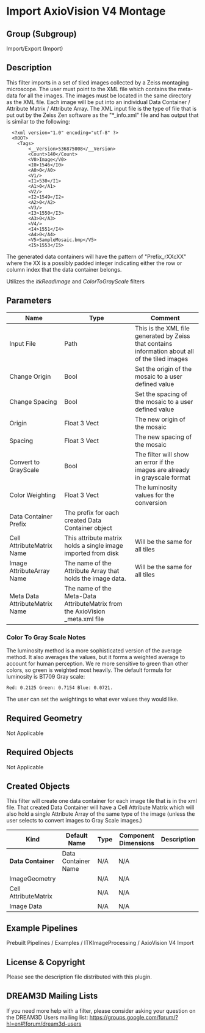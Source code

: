 # Import AxioVision V4 Montage #

## Group (Subgroup) ##

Import/Export (Import)

## Description ##

This filter imports in a set of tiled images collected by a Zeiss montaging microscope. The user must point to the XML file which contains the meta-data for all the images. The images must be located in the same directory as the XML file. Each image will be put into an individual Data Container / Attribute Matrix / Attribute Array. The XML input file is the type of file that is put out by the Zeiss Zen software as the "*_info.xml" file and has output that is similar to the following:

      <?xml version="1.0" encoding="utf-8" ?>
      <ROOT>
        <Tags>
            <__Version>536875008</__Version>
            <Count>140</Count>
            <V0>Image</V0>
            <I0>1546</I0>
            <A0>0</A0>
            <V1/>
            <I1>530</I1>
            <A1>0</A1>
            <V2/>
            <I2>1549</I2>
            <A2>0</A2>
            <V3/>
            <I3>1550</I3>
            <A3>0</A3>
            <V4/>
            <I4>1551</I4>
            <A4>0</A4>
            <V5>SampleMosaic.bmp</V5>
            <I5>1553</I5>

The generated data containers will have the pattern of "Prefix_rXXcXX" where the XX is a possibly padded integer indicating either the row or column index that the data container belongs.

Utilizes the *itkReadImage* and *ColorToGrayScale* filters

## Parameters ##

| Name             | Type | Comment |
|------------------|------|---------|
| Input File | Path | This is the XML file generated by Zeiss that contains information about all of the tiled images |
| Change Origin | Bool | Set the origin of the mosaic to a user defined value |
| Change Spacing | Bool | Set the spacing of the mosaic to a user defined value |
| Origin | Float 3 Vect | The new origin of the mosaic |
| Spacing | Float 3 Vect | The new spacing of the mosaic |
| Convert to GrayScale | Bool | The filter will show an error if the images are already in grayscale format |
| Color Weighting | Float 3 Vect | The luminosity values for the conversion |
| Data Container Prefix | The prefix for each created Data Container object    |    |
| Cell AttributeMatrix Name | This attribute matrix holds a single image imported from disk  | Will be the same for all tiles   |
| Image AttributeArray Name  | The name of the Attribute Array that holds the image data. |  Will be the same for all tiles  |
| Meta Data AttributeMatrix Name | The name of the Meta-Data AttributeMatrix from the AxioVision \_meta.xml file | |

### Color To Gray Scale Notes ###

The luminosity method is a more sophisticated version of the average method. It also averages the values, but it forms a weighted average to account for human perception. We re more sensitive to green than other colors, so green is weighted most heavily. The default formula for luminosity is BT709 Gray scale:

    Red: 0.2125 Green: 0.7154 Blue: 0.0721. 

The user can set the weightings to what ever values they would like.

## Required Geometry ##

 Not Applicable

## Required Objects ##

 Not Applicable

## Created Objects ##

This filter will create one data container for each image tile that is in the xml file. That created Data Container will have a Cell Attribute Matrix which will also hold a single Attribute Array of the same type of the image (unless the user selects to convert images to Gray Scale images.)

| Kind | Default Name | Type | Component Dimensions | Description |
|------|--------------|------|----------------------|-------------|
| **Data Container** | Data Container Name | N/A | N/A |  |
| ImageGeometry |  | N/A | N/A |  |
| Cell AttributeMatrix |  | N/A | N/A |  |
| Image Data |  | N/A | N/A |  |

## Example Pipelines ##

Prebuilt Pipelines / Examples / ITKImageProcessing / AxioVision V4 Import

## License & Copyright ##

Please see the description file distributed with this plugin.

## DREAM3D Mailing Lists ##

If you need more help with a filter, please consider asking your question on the DREAM3D Users mailing list:
https://groups.google.com/forum/?hl=en#!forum/dream3d-users

